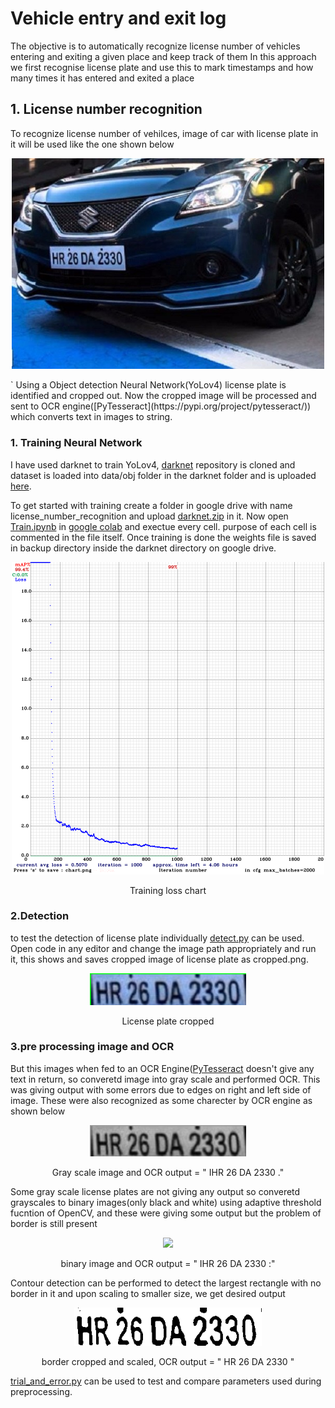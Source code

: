 # Vehicle entry and exit log

The objective is to automatically recognize license number of vehicles entering and exiting a given place and keep track of them
In this approach we first recognise license plate and use this to mark timestamps and how many times it has entered and exited a place

## 1. License number recognition
  
  To recognize license number of vehilces, image of car with license plate in it will be used like the one shown below
  
  <p align="center">
    <img src="https://github.com/imran-afreed/licence_plate_recognition/blob/master/images/one.jpg" alt="vehicle pic" width="500">
  </p>
  ` 
  Using a Object detection Neural Network(YoLov4) license plate is identified and cropped out. Now the cropped image will be processed and sent to OCR engine([PyTesseract](https://pypi.org/project/pytesseract/)) which converts text in images to string.
  
### 1. Training Neural Network 
        
I have used darknet to train YoLov4, [darknet](https://github.com/pjreddie/darknet) repository is cloned and dataset is loaded into data/obj folder in the darknet folder and is uploaded [here](https://drive.google.com/file/d/1MJ3SAUATeJPNPx-eIp09OkDY_Go9G568/view?usp=sharing). 
 
 To get started with training create a folder in google drive with name license_number_recognition and upload [darknet.zip](https://drive.google.com/file/d/1MJ3SAUATeJPNPx-eIp09OkDY_Go9G568/view?usp=sharing) in it. Now open [Train.ipynb](https://github.com/imran-afreed/licence_plate_recognition/blob/master/Train.ipynb) in [google colab]( colab.research.google.com) and exectue every cell. purpose of each cell is commented in the file itself. Once training is done the weights file is saved in backup directory inside the darknet directory on google drive.
        
<p align="center">
  <img src="https://github.com/imran-afreed/licence_plate_recognition/blob/master/images/chart_yolov4.png" alt="Training chart" width="500">
</p>
<p align="center">
  Training loss chart
</p>

### 2.Detection
to test the detection of license plate individually [detect.py](https://github.com/imran-afreed/licence_plate_recognition/blob/master/detect.py) can be used. Open code in any editor and change the image path appropriately and run it, this shows and saves cropped image of license plate as cropped.png. 

<p align="center">
    <img src="https://github.com/imran-afreed/licence_plate_recognition/blob/master/images/cropped.png" alt="cropped image" width="250">
</p>
<p align="center">
  License plate cropped
</p>


### 3.pre processing image and OCR
But this images when fed to an OCR Engine([PyTesseract](https://pypi.org/project/pytesseract/) doesn't give any text in return, so converetd image into gray scale and performed OCR. This was giving output with some errors due to edges on right and left side of image. These were also recognized as some charecter by OCR engine as shown below 
  
<p align="center">
  <img width="250" src="https://github.com/imran-afreed/licence_plate_recognition/blob/master/images/no_scaling_gray%0C.png">
</p>
<p align="center">
  Gray scale image and OCR output = " IHR 26 DA 2330 ."
</p>

Some gray scale license plates are not giving any output so converetd grayscales to binary images(only black and white) using adaptive threshold fucntion of OpenCV, and these were giving some output but the problem of border is still present

<p align="center">
    <img width="250" src="https://github.com/imran-afreed/licence_plate_recognition/blob/master/images/no%20scaling%20adaptiveIHR%2096%20DA%202330:%0A%0C.png">
</p>
<p align="center">
  binary image and OCR output = " IHR 26 DA 2330 :"
</p>

Contour detection can be performed to detect the largest rectangle with no border in it and upon scaling to smaller size, we get desired output
  
<p align="center">
  <img src="https://github.com/imran-afreed/licence_plate_recognition/blob/master/images/no%20scale%20font%20increased%20border%20-r%0C.png" alt="preprocessed" width="300">
</p>
<p align="center">
    border cropped and scaled, OCR output = " HR 26 DA 2330 "
</p>

[trial_and_error.py](https://github.com/imran-afreed/licence_plate_recognition/blob/master/trial_and_error.py) can be used to test and compare parameters used during preprocessing.
